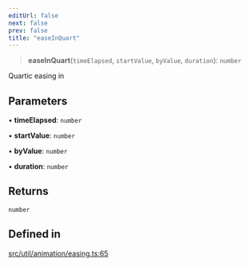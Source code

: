 ```yaml
---
editUrl: false
next: false
prev: false
title: "easeInQuart"
---
```


> **easeInQuart**(`timeElapsed`, `startValue`, `byValue`, `duration`): `number`

Quartic easing in

## Parameters

• **timeElapsed**: `number`

• **startValue**: `number`

• **byValue**: `number`

• **duration**: `number`

## Returns

`number`

## Defined in

[src/util/animation/easing.ts:65](https://github.com/fabricjs/fabric.js/blob/5c1240d8b4662e45868dd33f385f941de21c8e9c/src/util/animation/easing.ts#L65)
